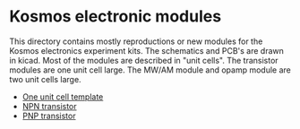 # Kosmos electronic modules
This directory contains mostly reproductions or new modules for the Kosmos electronics experiment kits. The schematics and PCB's are drawn in kicad. Most of the modules are described in "unit cells". The transistor modules are one unit cell large. The MW/AM module and opamp module are two unit cells large.
* [One unit cell template](template_one_unit/README.md)
* [NPN transistor](NPN_transistor_TH/README.md)
* [PNP transistor](PNP_transistor_TH/README.md)

